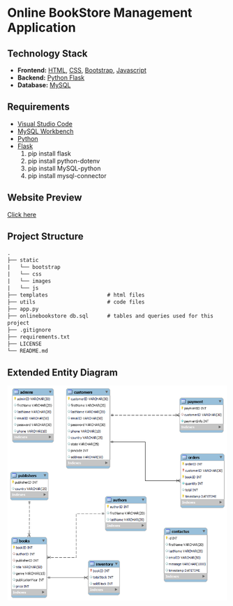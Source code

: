 # Online BookStore Management Application
 
## Technology Stack
* **Frontend:** [HTML](https://html.com/), [CSS](https://developer.mozilla.org/en-US/docs/Web/CSS), [Bootstrap](https://getbootstrap.com/), [Javascript](https://developer.mozilla.org/en-US/docs/Web/JavaScript)
* **Backend:** [Python Flask](https://flask.palletsprojects.com/en/2.0.x/)
* **Database:** [MySQL](https://www.mysql.com/)

## Requirements
* [Visual Studio Code](https://code.visualstudio.com/)
* [MySQL Workbench](https://www.mysql.com/products/workbench/)
* [Python](https://www.python.org/)
* [Flask](https://pypi.org/project/Flask/)
    1. pip install flask  
    2. pip install python-dotenv
    3. pip install MySQL-python
    4. pip install mysql-connector

## Website Preview
[Click here](https://github.com/Geervanireddy16/online-bookstore-management/blob/main/README.md)

## Project Structure
    .
    ├── static          
    |   └── bootstrap
    |   └── css
    |   └── images
    |   └── js
    ├── templates                   # html files 
    ├── utils                       # code files
    ├── app.py              
    ├── onlinebookstore db.sql      # tables and queries used for this project
    ├── .gitignore
    ├── requirements.txt
    ├── LICENSE
    └── README.md

## Extended Entity Diagram
![Screenshot](./static/images/EERDiagram.png)